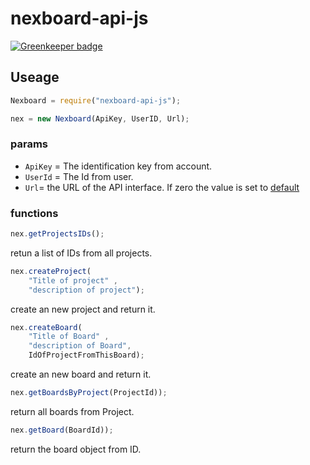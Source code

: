 # nexboard-api-js

[![Greenkeeper badge](https://badges.greenkeeper.io/schul-cloud/nexboard-api-js.svg)](https://greenkeeper.io/)

## Useage

```javascript
Nexboard = require("nexboard-api-js");

nex = new Nexboard(ApiKey, UserID, Url);
```
### params 
- `ApiKey` = The identification key from account.
- `UserId` = The Id from user.
- `Url`= the URL of the API interface. If zero the value is set to [default](https://nexboard.nexenio.com/portal/api/v1/public/)

### functions
```javascript
nex.getProjectsIDs();
```
retun a list of IDs from all projects.


```javascript
nex.createProject(
    "Title of project" , 
    "description of project");
```
create an new project and return it. 

```javascript 
nex.createBoard(
    "Title of Board" , 
    "description of Board", 
    IdOfProjectFromThisBoard);
```
create an new board and return it. 
    
```javascript
nex.getBoardsByProject(ProjectId));
```
return all boards from Project.

```javascript
nex.getBoard(BoardId));
```
return the board object from ID.